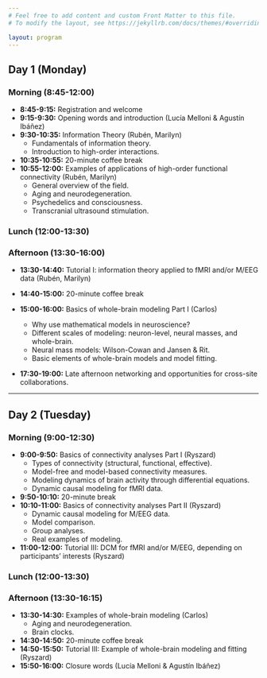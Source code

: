 ```yaml
---
# Feel free to add content and custom Front Matter to this file.
# To modify the layout, see https://jekyllrb.com/docs/themes/#overriding-theme-defaults

layout: program
---
```



## Day 1 (Monday)

### Morning (8:45-12:00)

- **8:45-9:15:** Registration and welcome
- **9:15-9:30:** Opening words and introduction  <span class="speaker">(Lucía Melloni & Agustín Ibáñez)</span>
- **9:30-10:35:** Information Theory <span class="speaker">(Rubén, Marilyn)</span>
  - Fundamentals of information theory.
  - Introduction to high-order interactions.
- **10:35-10:55:** 20-minute coffee break
- **10:55-12:00:** Examples of applications of high-order functional connectivity <span class="speaker">(Rubén, Marilyn)</span>
  - General overview of the field.
  - Aging and neurodegeneration.
  - Psychedelics and consciousness.
  - Transcranial ultrasound stimulation.

### Lunch (12:00-13:30)

### Afternoon (13:30-16:00)

- **13:30-14:40:** Tutorial I: information theory applied to fMRI and/or M/EEG data <span class="speaker">(Rubén, Marilyn)</span>
- **14:40-15:00:** 20-minute coffee break
- **15:00-16:00:** Basics of whole-brain modeling Part I <span class="speaker">(Carlos)</span>
  - Why use mathematical models in neuroscience?
  - Different scales of modeling: neuron-level, neural masses, and whole-brain.
  - Neural mass models: Wilson-Cowan and Jansen & Rit.
  - Basic elements of whole-brain models and model fitting.

- **17:30-19:00:** Late afternoon networking and opportunities for cross-site collaborations.

---

## Day 2 (Tuesday)
### Morning (9:00-12:30)

- **9:00-9:50:** Basics of connectivity analyses Part I <span class="speaker">(Ryszard)</span>
  - Types of connectivity (structural, functional, effective).
  - Model-free and model-based connectivity measures.
  - Modeling dynamics of brain activity through differential equations.
  - Dynamic causal modeling for fMRI data.
- **9:50-10:10:** 20-minute break
- **10:10-11:00:** Basics of connectivity analyses Part II <span class="speaker">(Ryszard)</span>
  - Dynamic causal modeling for M/EEG data.
  - Model comparison.
  - Group analyses.
  - Real examples of modeling.
- **11:00-12:00:** Tutorial III: DCM for fMRI and/or M/EEG, depending on participants’ interests <span class="speaker">(Ryszard)</span>

### Lunch (12:00-13:30)

### Afternoon (13:30-16:15)

- **13:30-14:30:** Examples of whole-brain modeling <span class="speaker">(Carlos)</span>
  - Aging and neurodegeneration.
  - Brain clocks.
- **14:30-14:50:** 20-minute coffee break
- **14:50-15:50:** Tutorial III: Example of whole-brain modeling and fitting <span class="speaker">(Ryszard)</span>
- **15:50-16:00:** Closure words <span class="speaker">(Lucía Melloni & Agustín Ibáñez)</span>
